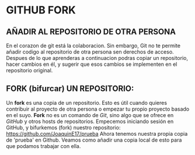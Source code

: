 GITHUB FORK
=====================
 ## AÑADIR AL REPOSITORIO DE OTRA PERSONA  

  En el corazon de git está la colaboracion. Sin embargo, Git no te permite añadir codigo al repositorio de otra persona sen derechos de acceso.
  Despues de lo que aprenderas a continuacion podras copiar un repositorio, hacer cambios en él, y sugerir que esos cambios se implementen en el repositorio original.  

 ## FORK (bifurcar) UN REPOSITORIO:  

  Un **fork** es una copia de un repositorio. Esto es útil cuando quieres contribuir al proyecto de otra persona o empezar tu propio proyecto basado en el suyo.
  **Fork** no es un comando de _Git_, sino algo que se ofrece en _GitHub_ y otros hosts de repositorios. Empecemos iniciando sesión en GitHub, y bifurkemos (fork) nuestro repositorio:
  	https://github.com/JoaquinE17/prueba
  Ahora tenemos nuestra propia copia de 'prueba' en Github. Veamos como añadir una copia local de esto para que podamos trabajar con ella.
